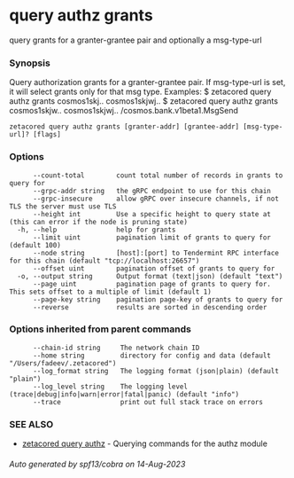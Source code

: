 # query authz grants

query grants for a granter-grantee pair and optionally a msg-type-url

### Synopsis

Query authorization grants for a granter-grantee pair. If msg-type-url
is set, it will select grants only for that msg type.
Examples:
$ zetacored query authz grants cosmos1skj.. cosmos1skjwj..
$ zetacored query authz grants cosmos1skjw.. cosmos1skjwj.. /cosmos.bank.v1beta1.MsgSend

```
zetacored query authz grants [granter-addr] [grantee-addr] [msg-type-url]? [flags]
```

### Options

```
      --count-total        count total number of records in grants to query for
      --grpc-addr string   the gRPC endpoint to use for this chain
      --grpc-insecure      allow gRPC over insecure channels, if not TLS the server must use TLS
      --height int         Use a specific height to query state at (this can error if the node is pruning state)
  -h, --help               help for grants
      --limit uint         pagination limit of grants to query for (default 100)
      --node string        [host]:[port] to Tendermint RPC interface for this chain (default "tcp://localhost:26657")
      --offset uint        pagination offset of grants to query for
  -o, --output string      Output format (text|json) (default "text")
      --page uint          pagination page of grants to query for. This sets offset to a multiple of limit (default 1)
      --page-key string    pagination page-key of grants to query for
      --reverse            results are sorted in descending order
```

### Options inherited from parent commands

```
      --chain-id string     The network chain ID
      --home string         directory for config and data (default "/Users/fadeev/.zetacored")
      --log_format string   The logging format (json|plain) (default "plain")
      --log_level string    The logging level (trace|debug|info|warn|error|fatal|panic) (default "info")
      --trace               print out full stack trace on errors
```

### SEE ALSO

* [zetacored query authz](zetacored_query_authz.md)	 - Querying commands for the authz module

###### Auto generated by spf13/cobra on 14-Aug-2023
